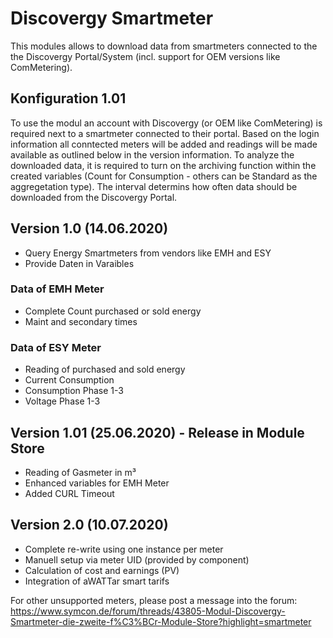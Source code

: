 # Discovergy Smartmeter
This modules allows to download data from smartmeters connected to the the Discovergy Portal/System (incl. support for OEM versions like ComMetering).

## Konfiguration 1.01
To use the modul an account with Discovergy (or OEM like ComMetering) is required next to a smartmeter connected to their portal. Based on the login information all conntected meters will be added and readings will be made available as outlined below in the version information.
To analyze the downloaded data, it is required to turn on the archiving function within the created variables (Count for Consumption - others can be Standard as the aggregetation type). 
The interval determins how often data should be downloaded from the Discovergy Portal.

## Version 1.0 (14.06.2020)
* Query Energy Smartmeters from vendors like EMH and ESY
* Provide Daten in Varaibles

### Data of EMH Meter
* Complete Count purchased or sold energy
* Maint and secondary times

### Data of ESY Meter
* Reading of purchased and sold energy
* Current Consumption
* Consumption Phase 1-3
* Voltage Phase 1-3

## Version 1.01 (25.06.2020) - Release in Module Store
* Reading of Gasmeter in m³
* Enhanced variables for EMH Meter
* Added CURL Timeout

## Version 2.0 (10.07.2020)
* Complete re-write using one instance per meter
* Manuell setup via meter UID (provided by component)
* Calculation of cost and earnings (PV)
* Integration of aWATTar smart tarifs


For other unsupported meters, please post a message into the forum: https://www.symcon.de/forum/threads/43805-Modul-Discovergy-Smartmeter-die-zweite-f%C3%BCr-Module-Store?highlight=smartmeter
